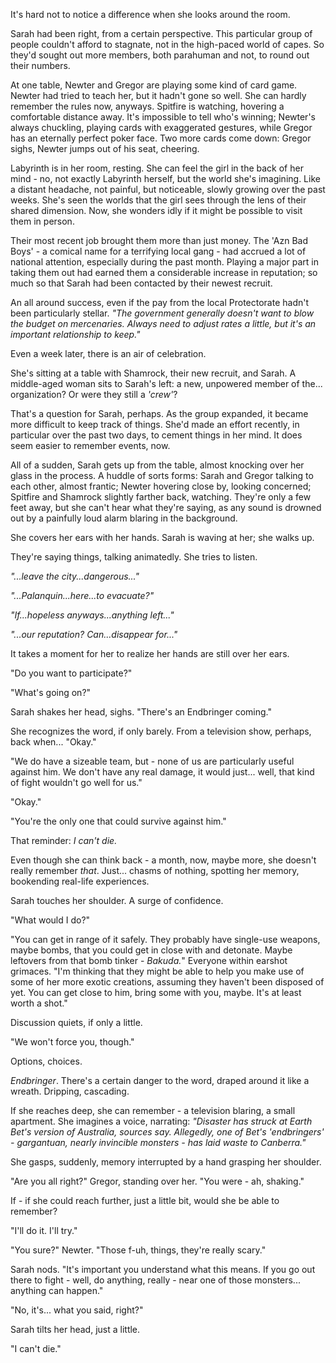 It's hard not to notice a difference when she looks around the room.

Sarah had been right, from a certain perspective. This particular group of people couldn't afford to stagnate, not in the high-paced world of capes. So they'd sought out more members, both parahuman and not, to round out their numbers.

At one table, Newter and Gregor are playing some kind of card game. Newter had tried to teach her, but it hadn't gone so well. She can hardly remember the rules now, anyways. Spitfire is watching, hovering a comfortable distance away. It's impossible to tell who's winning; Newter's always chuckling, playing cards with exaggerated gestures, while Gregor has an eternally perfect poker face. Two more cards come down: Gregor sighs, Newter jumps out of his seat, cheering.

Labyrinth is in her room, resting. She can feel the girl in the back of her mind - no, not exactly Labyrinth herself, but the world she's imagining. Like a distant headache, not painful, but noticeable, slowly growing over the past weeks. She's seen the worlds that the girl sees through the lens of their shared dimension. Now, she wonders idly if it might be possible to visit them in person.

Their most recent job brought them more than just money. The 'Azn Bad Boys' - a comical name for a terrifying local gang - had accrued a lot of national attention, especially during the past month. Playing a major part in taking them out had earned them a considerable increase in reputation; so much so that Sarah had been contacted by their newest recruit.

An all around success, even if the pay from the local Protectorate hadn't been particularly stellar. *"The government generally doesn't want to blow the budget on mercenaries. Always need to adjust rates a little, but it's an important relationship to keep."* 

Even a week later, there is an air of celebration.

She's sitting at a table with Shamrock, their new recruit, and Sarah. A middle-aged woman sits to Sarah's left: a new, unpowered member of the... organization? Or were they still a *'crew'*?

That's a question for Sarah, perhaps. As the group expanded, it became more difficult to keep track of things. She'd made an effort recently, in particular over the past two days, to cement things in her mind. It does seem easier to remember events, now.

All of a sudden, Sarah gets up from the table, almost knocking over her glass in the process. A huddle of sorts forms: Sarah and Gregor talking to each other, almost frantic; Newter hovering close by, looking concerned; Spitfire and Shamrock slightly farther back, watching. They're only a few feet away, but she can't hear what they're saying, as any sound is drowned out by a painfully loud alarm blaring in the background.

She covers her ears with her hands. Sarah is waving at her; she walks up.

They're saying things, talking animatedly. She tries to listen.

*"...leave the city...dangerous..."*

*"...Palanquin...here...to evacuate?"*

*"If...hopeless anyways...anything left..."*

*"...our reputation? Can...disappear for..."*

It takes a moment for her to realize her hands are still over her ears.

"Do you want to participate?"

"What's going on?"

Sarah shakes her head, sighs. "There's an Endbringer coming."

She recognizes the word, if only barely. From a television show, perhaps, back when... "Okay."

"We do have a sizeable team, but - none of us are particularly useful against him. We don't have any real damage, it would just... well, that kind of fight wouldn't go well for us."

"Okay."

"You're the only one that could survive against him."

That reminder: *I can't die.*

Even though she can think back - a month, now, maybe more, she doesn't really remember *that*. Just... chasms of nothing, spotting her memory, bookending real-life experiences.

Sarah touches her shoulder. A surge of confidence. 

"What would I do?"

"You can get in range of it safely. They probably have single-use weapons, maybe bombs, that you could get in close with and detonate. Maybe leftovers from that bomb tinker - *Bakuda.*" Everyone within earshot grimaces. "I'm thinking that they might be able to help you make use of some of her more exotic creations, assuming they haven't been disposed of yet. You can get close to him, bring some with you, maybe. It's at least worth a shot."

Discussion quiets, if only a little.

"We won't force you, though."

Options, choices. 

*Endbringer*. There's a certain danger to the word, draped around it like a wreath. Dripping, cascading. 

If she reaches deep, she can remember - a television blaring, a small apartment. She imagines a voice, narrating: *"Disaster has struck at Earth Bet's version of Australia, sources say. Allegedly, one of Bet's 'endbringers' - gargantuan, nearly invincible monsters - has laid waste to Canberra."*

She gasps, suddenly, memory interrupted by a hand grasping her shoulder. 

"Are you all right?" Gregor, standing over her. "You were - ah, shaking."

If - if she could reach further, just a little bit, would she be able to remember? 

"I'll do it. I'll try."

"You sure?" Newter. "Those f-uh, things, they're really scary."

Sarah nods. "It's important you understand what this means. If you go out there to fight - well, do anything, really - near one of those monsters... anything can happen."

"No, it's... what you said, right?"

Sarah tilts her head, just a little. 

"I can't die."
